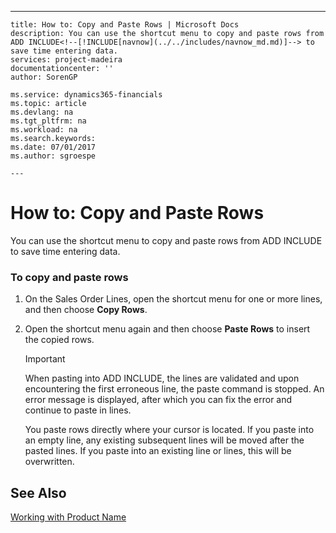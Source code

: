 ---
    title: How to: Copy and Paste Rows | Microsoft Docs
    description: You can use the shortcut menu to copy and paste rows from ADD INCLUDE<!--[!INCLUDE[navnow](../../includes/navnow_md.md)]--> to save time entering data.
    services: project-madeira
    documentationcenter: ''
    author: SorenGP

    ms.service: dynamics365-financials
    ms.topic: article
    ms.devlang: na
    ms.tgt_pltfrm: na
    ms.workload: na
    ms.search.keywords:
    ms.date: 07/01/2017
    ms.author: sgroespe

    ---
# How to: Copy and Paste Rows
You can use the shortcut menu to copy and paste rows from ADD INCLUDE<!--[!INCLUDE[navnow](../../includes/navnow_md.md)]--> to save time entering data.  
  
### To copy and paste rows  
  
1.  On the Sales Order Lines, open the shortcut menu for one or more lines, and then choose **Copy Rows**.  
  
2.  Open the shortcut menu again and then choose **Paste Rows** to insert the copied rows.  
  
    > [!IMPORTANT]  
    >  When pasting into ADD INCLUDE<!--[!INCLUDE[navnow](../../includes/navnow_md.md)]-->, the lines are validated and upon encountering the first erroneous line, the paste command is stopped. An error message is displayed, after which you can fix the error and continue to paste in lines.  
    >   
    >  You paste rows directly where your cursor is located. If you paste into an empty line, any existing subsequent lines will be moved after the pasted lines. If you paste into an existing line or lines, this will be overwritten.  
  
## See Also  
 [Working with Product Name](../FullExperience/working-with-$-p_1-product-name-$-.md)